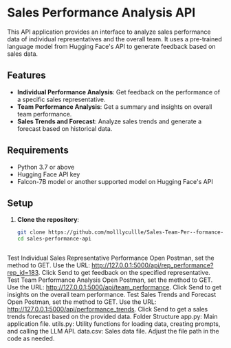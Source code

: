 # Sales Performance Analysis API

This API application provides an interface to analyze sales performance data of individual representatives and the overall team. It uses a pre-trained language model from Hugging Face's API to generate feedback based on sales data.

## Features

- **Individual Performance Analysis**: Get feedback on the performance of a specific sales representative.
- **Team Performance Analysis**: Get a summary and insights on overall team performance.
- **Sales Trends and Forecast**: Analyze sales trends and generate a forecast based on historical data.

## Requirements

- Python 3.7 or above
- Hugging Face API key
- Falcon-7B model or another supported model on Hugging Face's API

## Setup

1. **Clone the repository**:
   ```bash
   git clone https://github.com/molllycullle/Sales-Team-Per--formance-Analysis-Using-LLM.git
   cd sales-performance-api



Test Individual Sales Representative Performance
Open Postman, set the method to GET.
Use the URL: http://127.0.0.1:5000/api/rep_performance?rep_id=183.
Click Send to get feedback on the specified representative.
Test Team Performance Analysis
Open Postman, set the method to GET.
Use the URL: http://127.0.0.1:5000/api/team_performance.
Click Send to get insights on the overall team performance.
Test Sales Trends and Forecast
Open Postman, set the method to GET.
Use the URL: http://127.0.0.1:5000/api/performance_trends.
Click Send to get a sales trends forecast based on the provided data.
Folder Structure
app.py: Main application file.
utils.py: Utility functions for loading data, creating prompts, and calling the LLM API.
data.csv: Sales data file. Adjust the file path in the code as needed.